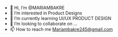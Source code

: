 - 👋 Hi, I’m @MARIAMBAKRE
- 👀 I’m interested in Product Designs
- 🌱 I’m currently learning UI/UX PRODUCT DESIGN
- 💞️ I’m looking to collaborate on ...
- 📫 How to reach me Mariambakre245@gmail.com

<!---
MARIAMBAKRE/MARIAMBAKRE is a ✨ special ✨ repository because its `README.md` (this file) appears on your GitHub profile.
You can click the Preview link to take a look at your changes.
--->
